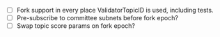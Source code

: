 - [ ] Fork support in every place ValidatorTopicID is used, including tests.
- [ ] Pre-subscribe to committee subnets before fork epoch?
- [ ] Swap topic score params on fork epoch?
